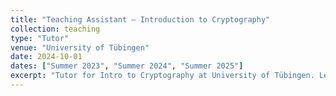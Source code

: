 ```yaml
---
title: "Teaching Assistant – Introduction to Cryptography"
collection: teaching
type: "Tutor"
venue: "University of Tübingen"
date: 2024-10-01
dates: ["Summer 2023", "Summer 2024", "Summer 2025"]
excerpt: "Tutor for Intro to Cryptography at University of Tübingen. Led exercise sessions and supported students with problem sets."
---
```

